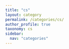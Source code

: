 ```yaml
---
title: "cs"
layout: category
permalink: /categories/cs/
author_profile: true
taxonomy: cs
sidebar:
  nav: "categories"
---
```

